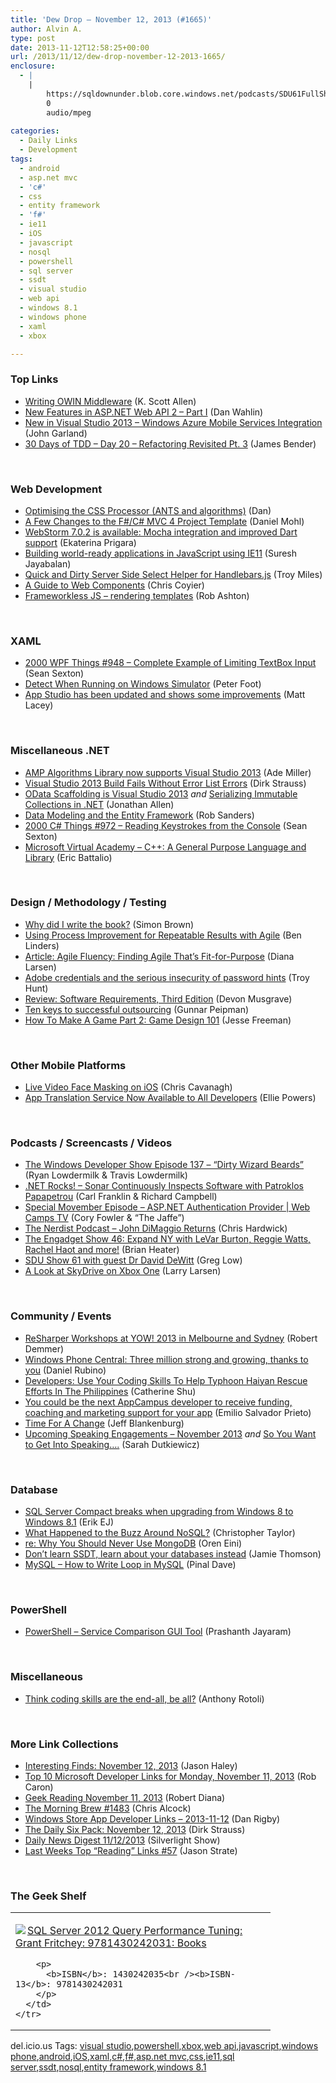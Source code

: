 ```yaml
---
title: 'Dew Drop – November 12, 2013 (#1665)'
author: Alvin A.
type: post
date: 2013-11-12T12:58:25+00:00
url: /2013/11/12/dew-drop-november-12-2013-1665/
enclosure:
  - |
    |
        https://sqldownunder.blob.core.windows.net/podcasts/SDU61FullShow.mp3
        0
        audio/mpeg
        
categories:
  - Daily Links
  - Development
tags:
  - android
  - asp.net mvc
  - 'c#'
  - css
  - entity framework
  - 'f#'
  - ie11
  - iOS
  - javascript
  - nosql
  - powershell
  - sql server
  - ssdt
  - visual studio
  - web api
  - windows 8.1
  - windows phone
  - xaml
  - xbox

---
```

### <a name="top"></a>Top Links

  * <a href="http://odetocode.com/blogs/scott/archive/2013/11/11/writing-owin-middleware.aspx" target="_blank">Writing OWIN Middleware</a> (K. Scott Allen)
  * <a href="http://weblogs.asp.net/dwahlin/archive/2013/11/11/new-features-in-asp-net-web-api-2-part-i.aspx" target="_blank">New Features in ASP.NET Web API 2 &#8211; Part I</a> (Dan Wahlin)
  * <a href="http://blogs.msdn.com/b/mvpawardprogram/archive/2013/11/11/new-in-visual-studio-2013-windows-azure-mobile-services-integration.aspx" target="_blank">New in Visual Studio 2013 – Windows Azure Mobile Services Integration</a> (John Garland)
  * <a href="http://feedproxy.google.com/~r/Telerik/~3/m7m1bM9OG5w/30-days-of-tdd-day-20-refactoring-revisited-pt-3" target="_blank">30 Days of TDD – Day 20 – Refactoring Revisited Pt. 3</a> (James Bender)

&nbsp;

### <a name="web"></a>Web Development

  * <a href="http://www.productiverage.com/optimising-the-css-processor-ants-and-algorithms" target="_blank">Optimising the CSS Processor (ANTS and algorithms)</a> (Dan)
  * <a href="http://feedproxy.google.com/~r/BloggemDano/~3/ra0lA-msQ6I/a-few-changes-to-fc-mvc-4-project.html" target="_blank">A Few Changes to the F#/C# MVC 4 Project Template</a> (Daniel Mohl)
  * <a href="http://blog.jetbrains.com/webstorm/2013/11/webstorm-7-0-2-is-available/?utm_source=rss&utm_medium=rss&utm_campaign=webstorm-7-0-2-is-available" target="_blank">WebStorm 7.0.2 is available: Mocha integration and improved Dart support</a> (Ekaterina Prigara)
  * <a href="http://blogs.msdn.com/b/ie/archive/2013/11/11/building-world-ready-applications-in-javascript-using-ie11.aspx" target="_blank">Building world-ready applications in JavaScript using IE11</a> (Suresh Jayabalan)
  * <a href="http://css.dzone.com/articles/quick-and-dirty-server-side" target="_blank">Quick and Dirty Server Side Select Helper for Handlebars.js</a> (Troy Miles)
  * <a href="http://css-tricks.com/modular-future-web-components/" target="_blank">A Guide to Web Components</a> (Chris Coyier)
  * <a href="http://feed.codeofrob.com/~/50058099/0/robashton~Frameworkless-JS-rendering-templates.html" target="_blank">Frameworkless JS &#8211; rendering templates</a> (Rob Ashton)

&nbsp;

### <a name="silverlight"></a>XAML

  * <a href="http://wpf.2000things.com/2013/11/12/948-complete-example-of-limiting-textbox-input/" target="_blank">2000 WPF Things #948 – Complete Example of Limiting TextBox Input</a> (Sean Sexton)
  * <a href="http://feedproxy.google.com/~r/PeterFoot/~3/4AN8IuvCWGE/detect-when-running-on-windows-simulator.aspx" target="_blank">Detect When Running on Windows Simulator</a> (Peter Foot)
  * <a href="http://blog.mrlacey.co.uk/2013/11/app-studio-has-been-updated-and-shows.html" target="_blank">App Studio has been updated and shows some improvements</a> (Matt Lacey)

&nbsp;

### <a name="dotnet"></a>Miscellaneous .NET

  * <a href="http://www.ademiller.com/blogs/tech/2013/11/amp-algorithms-library-now-supports-visual-studio-2013/" target="_blank">AMP Algorithms Library now supports Visual Studio 2013</a> (Ade Miller)
  * <a href="http://feeds.feedblitz.com/~/50049351/0/dirkstrauss~Visual-Studio-Build-Fails-Without-Error-List-Errors" target="_blank">Visual Studio 2013 Build Fails Without Error List Errors</a> (Dirk Strauss)
  * <a href="http://www.infoq.com/news/2013/11/OData-Scaffolding" target="_blank">OData Scaffolding is Visual Studio 2013</a> _and_ <a href="http://www.infoq.com/news/2013/11/Serialization-Immutable" target="_blank">Serializing Immutable Collections in .NET</a> (Jonathan Allen)
  * <a href="http://feeds.dzone.com/~r/zones/dotnet/~3/nB_EMj-lFZ8/data-modelling-and-entity" target="_blank">Data Modeling and the Entity Framework</a> (Rob Sanders)
  * <a href="http://csharp.2000things.com/2013/11/12/972-reading-keystrokes-from-the-console/" target="_blank">2000 C# Things #972 – Reading Keystrokes from the Console</a> (Sean Sexton)
  * <a href="http://blogs.msdn.com/b/vcblog/archive/2013/11/11/microsoft-virtual-academy-c-a-general-purpose-language-and-library.aspx" target="_blank">Microsoft Virtual Academy &#8211; C++: A General Purpose Language and Library</a> (Eric Battalio)

&nbsp;

### <a name="design"></a>Design / Methodology / Testing

  * <a href="http://www.codingthearchitecture.com/2013/11/12/why_did_i_write_the_book.html" target="_blank">Why did I write the book?</a> (Simon Brown)
  * <a href="http://www.infoq.com/news/2013/11/process-improvement-sepg-europe" target="_blank">Using Process Improvement for Repeatable Results with Agile</a> (Ben Linders)
  * <a href="http://www.infoq.com/articles/agile-fluency-fit-purpose" target="_blank">Article: Agile Fluency: Finding Agile That&#8217;s Fit-for-Purpose</a> (Diana Larsen)
  * <a href="http://feedproxy.google.com/~r/TroyHunt/~3/hssFLJjsEy8/adobe-credentials-and-serious.html" target="_blank">Adobe credentials and the serious insecurity of password hints</a> (Troy Hunt)
  * <a href="http://blogs.msdn.com/b/microsoft_press/archive/2013/11/11/review-software-requirements-third-edition.aspx" target="_blank">Review: Software Requirements, Third Edition</a> (Devon Musgrave)
  * <a href="http://feedproxy.google.com/~r/gunnarpeipman/~3/MJI3fG3nJJw/" target="_blank">Ten keys to successful outsourcing</a> (Gunnar Peipman)
  * <a href="http://feedproxy.google.com/~r/JesseFreeman/~3/GLjCFRTY4Wk/" target="_blank">How To Make A Game Part 2: Game Design 101</a> (Jesse Freeman)

&nbsp;

### <a name="mobile"></a>Other Mobile Platforms

  * <a href="http://chriscavanagh.wordpress.com/2013/11/12/live-video-face-masking-on-ios/" target="_blank">Live Video Face Masking on iOS</a> (Chris Cavanagh)
  * <a href="http://feedproxy.google.com/~r/blogspot/hsDu/~3/Jq5quHY4Pmg/app-translation-service-now-available.html" target="_blank">App Translation Service Now Available to All Developers</a> (Ellie Powers)

&nbsp;

### <a name="podcasts"></a>Podcasts / Screencasts / Videos

  * <a href="http://feeds.feedblitz.com/~/50040524/0/windowsphonedevpodcast~Episode-Dirty-Wizard-Beards/" target="_blank">The Windows Developer Show Episode 137 – “Dirty Wizard Beards”</a> (Ryan Lowdermilk & Travis Lowdermilk)
  * <a href="http://www.dotnetrocks.com/default.aspx?ShowNum=923" target="_blank">.NET Rocks! &#8211; Sonar Continuously Inspects Software with Patroklos Papapetrou</a> (Carl Franklin & Richard Campbell)
  * <a href="http://channel9.msdn.com/Shows/Web+Camps+TV/Special-Movember-Episode-ASPNET-Authentication-Provider" target="_blank">Special Movember Episode &#8211; ASP.NET Authentication Provider | Web Camps TV</a> (Cory Fowler & &#8220;The Jaffe&#8221;)
  * <a href="http://nerdist.libsyn.com/john-di-maggio-returns" target="_blank">The Nerdist Podcast &#8211; John DiMaggio Returns</a> (Chris Hardwick)
  * <a href="http://www.engadget.com/2013/11/11/engadget-show-46/?ncid=rss_truncated" target="_blank">The Engadget Show 46: Expand NY with LeVar Burton, Reggie Watts, Rachel Haot and more!</a> (Brian Heater)
  * <a href="https://sqldownunder.blob.core.windows.net/podcasts/SDU61FullShow.mp3" target="_blank">SDU Show 61 with guest Dr David DeWitt</a> (Greg Low)
  * <a href="http://channel9.msdn.com/posts/A-Look-at-SkyDrive-on-Xbox-One" target="_blank">A Look at SkyDrive on Xbox One</a> (Larry Larsen)

&nbsp;

### <a name="events"></a>Community / Events

  * <a href="http://blogs.jetbrains.com/dotnet/2013/11/resharper-workshops-at-yow-2013-in-melbourne-and-sydney/" target="_blank">ReSharper Workshops at YOW! 2013 in Melbourne and Sydney</a> (Robert Demmer)
  * <a href="http://feedproxy.google.com/~r/wmexperts/~3/fv4IwIRX2Qo/story01.htm" target="_blank">Windows Phone Central: Three million strong and growing, thanks to you</a> (Daniel Rubino)
  * <a href="http://feedproxy.google.com/~r/Techcrunch/~3/CYl2L63sgIY/" target="_blank">Developers: Use Your Coding Skills To Help Typhoon Haiyan Rescue Efforts In The Philippines</a> (Catherine Shu)
  * <a href="http://blogs.windows.com/windows_phone/b/wpdev/archive/2013/11/11/you-could-be-the-next-appcampus-developer-to-receive-funding-coaching-and-marketing-support-for-your-app.aspx" target="_blank">You could be the next AppCampus developer to receive funding, coaching and marketing support for your app</a> (Emilio Salvador Prieto)
  * <a href="http://feedproxy.google.com/~r/Blankenthoughts/~3/5h6Kufe6tGs/" target="_blank">Time For A Change</a> (Jeff Blankenburg)
  * <a href="http://codinggeekette.com/2013/11/11/upcoming-speaking-engagements-november-2013/" target="_blank">Upcoming Speaking Engagements – November 2013</a> _and_ <a href="http://codinggeekette.com/2013/11/11/so-you-want-to-get-into-speaking/" target="_blank">So You Want to Get Into Speaking….</a> (Sarah Dutkiewicz)

&nbsp;

### <a name="sql"></a>Database

  * <a href="http://feedproxy.google.com/~r/ErikejBlogsAboutSqlCompactnetAndRelatedStuff/~3/ht02a1rWBiw/sql-server-compact-breaks-when.html" target="_blank">SQL Server Compact breaks when upgrading from Windows 8 to Windows 8.1</a> (Erik EJ)
  * <a href="http://feeds.dzone.com/~r/zones/architects/~3/YHPyrGLq-FY/what-happened-buzz-around" target="_blank">What Happened to the Buzz Around NoSQL?</a> (Christopher Taylor)
  * <a href="http://feedproxy.google.com/~r/AyendeRahien/~3/zBO5CD6kMKM/re-why-you-should-never-use-mongodb" target="_blank">re: Why You Should Never Use MongoDB</a> (Oren Eini)
  * <a href="http://feedproxy.google.com/~r/jamiet/~3/pF6qcVCTFNc/don-t-learn-ssdt-learn-about-your-databases-instead.aspx" target="_blank">Don’t learn SSDT, learn about your databases instead</a> (Jamie Thomson)
  * <a href="http://blog.sqlauthority.com/2013/11/12/mysql-how-to-write-loop-in-mysql/" target="_blank">MySQL – How to Write Loop in MySQL</a> (Pinal Dave)

&nbsp;

### <a name="ps"></a>PowerShell

  * <a href="http://www.sqlservercentral.com/blogs/powersql-by-prashanth-jayaram/2013/11/11/powershell-service-comparison-gui-tool/" target="_blank">PowerShell – Service Comparison GUI Tool</a> (Prashanth Jayaram)

&nbsp;

### <a name="misc"></a>Miscellaneous

  * <a href="http://feeds.microsoftjobsblog.com/~r/MicrosoftJobsBlog/~3/49HLexc9aT8/" target="_blank">Think coding skills are the end-all, be all?</a> (Anthony Rotoli)

&nbsp;

### <a name="links"></a>More Link Collections

  * <a href="http://jasonhaley.com/blog/post/2013/11/12/Interesting-Finds-November-12-2013.aspx" target="_blank">Interesting Finds: November 12, 2013</a> (Jason Haley)
  * <a href="http://blogs.msdn.com/b/robcaron/archive/2013/11/11/top-10-microsoft-developer-links-for-monday-november-11-2013.aspx" target="_blank">Top 10 Microsoft Developer Links for Monday, November 11, 2013</a> (Rob Caron)
  * <a href="http://feeds.regulargeek.com/~r/RegularGeek/~3/U3znDadOI9Q/" target="_blank">Geek Reading November 11, 2013</a> (Robert Diana)
  * <a href="http://feedproxy.google.com/~r/ReflectivePerspective/~3/37lwms1loPc/" target="_blank">The Morning Brew #1483</a> (Chris Alcock)
  * <a href="http://feedproxy.google.com/~r/DanRigby/~3/u5N38TZ9mLc/" target="_blank">Windows Store App Developer Links &#8211; 2013-11-12</a> (Dan Rigby)
  * <a href="http://feeds.feedblitz.com/~/50046621/0/dirkstrauss~The-Daily-Six-Pack-November" target="_blank">The Daily Six Pack: November 12, 2013</a> (Dirk Strauss)
  * <a href="http://feedproxy.google.com/~r/silverlightshow/~3/1nnhXz3cxUU/Daily-News-Digest-11-12-2013.aspx" target="_blank">Daily News Digest 11/12/2013</a> (Silverlight Show)
  * <a href="http://www.sqlservercentral.com/blogs/stratesql/2013/11/11/last-weeks-top-reading-links-57/" target="_blank">Last Weeks Top “Reading” Links #57</a> (Jason Strate)

&nbsp;

### <a name="shelf"></a>The Geek Shelf

<div id="scid:7dc1bd33-94bd-46fd-a20b-0131235bcd47:aa65b043-e592-4d17-88df-7bbbd9273bfa" class="wlWriterEditableSmartContent" style="float: none; padding-bottom: 0px; padding-top: 0px; padding-left: 0px; margin: 0px; display: inline; padding-right: 0px">
  <table cellspacing="0" cellpadding="2" width="400" border="0" unselectable="on">
    <tr>
      <td valign="top" width="400">
        <p>
          <a title="SQL Server 2012 Query Performance Tuning: Grant Fritchey: 9781430242031: Books" href="http://www.amazon.com/exec/obidos/ASIN/1430242035/alvinashcraft-20"><img data-recalc-dims="1" decoding="async" src="https://i0.wp.com/images.amazon.com/images/P/1430242035.01.MZZZZZZZ.jpg?w=660" border="0" align="left" style="float:left" />SQL Server 2012 Query Performance Tuning: Grant Fritchey: 9781430242031: Books</a>
        </p>
        
        <p>
          <b>ISBN</b>: 1430242035<br /><b>ISBN-13</b>: 9781430242031
        </p>
      </td>
    </tr>
  </table>
</div>

<div id="scid:0767317B-992E-4b12-91E0-4F059A8CECA8:e076b531-9f87-466f-b59c-8108b06c4024" class="wlWriterEditableSmartContent" style="float: none; padding-bottom: 0px; padding-top: 0px; padding-left: 0px; margin: 0px; display: inline; padding-right: 0px">
  del.icio.us Tags: <a href="http://del.icio.us/popular/visual+studio" rel="tag">visual studio</a>,<a href="http://del.icio.us/popular/powershell" rel="tag">powershell</a>,<a href="http://del.icio.us/popular/xbox" rel="tag">xbox</a>,<a href="http://del.icio.us/popular/web+api" rel="tag">web api</a>,<a href="http://del.icio.us/popular/javascript" rel="tag">javascript</a>,<a href="http://del.icio.us/popular/windows+phone" rel="tag">windows phone</a>,<a href="http://del.icio.us/popular/android" rel="tag">android</a>,<a href="http://del.icio.us/popular/iOS" rel="tag">iOS</a>,<a href="http://del.icio.us/popular/xaml" rel="tag">xaml</a>,<a href="http://del.icio.us/popular/c%23" rel="tag">c#</a>,<a href="http://del.icio.us/popular/f%23" rel="tag">f#</a>,<a href="http://del.icio.us/popular/asp.net+mvc" rel="tag">asp.net mvc</a>,<a href="http://del.icio.us/popular/css" rel="tag">css</a>,<a href="http://del.icio.us/popular/ie11" rel="tag">ie11</a>,<a href="http://del.icio.us/popular/sql+server" rel="tag">sql server</a>,<a href="http://del.icio.us/popular/ssdt" rel="tag">ssdt</a>,<a href="http://del.icio.us/popular/nosql" rel="tag">nosql</a>,<a href="http://del.icio.us/popular/entity+framework" rel="tag">entity framework</a>,<a href="http://del.icio.us/popular/windows+8.1" rel="tag">windows 8.1</a>
</div>